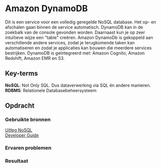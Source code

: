 # Amazon DynamoDB
Dit is een service voor een volledig geregelde NoSQL database. Het op- en afschalen gaan binnen de service automatisch. DynamoDB kan in de zoekbalk van de console gevonden worden. Daarnaast kun je op zeer intuïtieve wijze een "table" creëren. Amazon DynamoDb is gekoppeld aan verschillende andere services, zodat je terugkomende taken kan automatiseren en zodat je applicaties kan bouwen die meerdere services bestrijken. DynamoDB is geïntegreerd met: Amazon Cognito, Amazon Redshift, Amazon EMR en S3. 

## Key-terms
**NoSQL**: Not Only SQL. Dus dataverwerking via SQL én andere manieren.    
**RDBMS**: Relationele Databasebeheersysteem

## Opdracht
### Gebruikte bronnen
[Uitleg NoSQL](https://www.oracle.com/nl/database/nosql/what-is-nosql/#:~:text=Wat%20is%20NoSQL%3F-,Definitie%20van%20NoSQL,die%20verschilt%20van%20relationele%20tabellen.)  
[Developer Guide](https://docs.aws.amazon.com/amazondynamodb/latest/developerguide/Introduction.html)

### Ervaren problemen


### Resultaat

